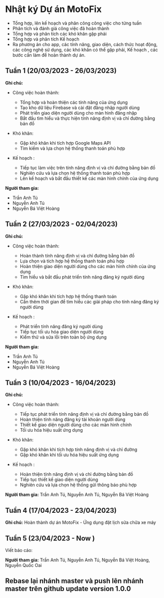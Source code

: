 # Nhật ký Dự án MotoFix

- Tổng hợp, lên kế hoạch và phân công công việc cho từng tuần
- Phân tích và đánh giá công việc đã hoàn thành
- Tổng hợp và phân tích các khó khăn gặp phải
- Tổng hợp và phân tích Kế hoạch 
- Ra phương án cho app, các tính năng, giao diện, cách thức hoạt động, các công nghệ sử dụng, các khó khăn có thể gặp phải, Kế hoạch , các bước cần làm để hoàn thành dự án.

## Tuần 1 (20/03/2023 - 26/03/2023)

**Ghi chú:**

- Công việc hoàn thành:
  - Tổng hợp và hoàn thiện các tính năng của ứng dụng
  - Tạo kho dữ liệu Firebase và cài đặt đăng nhập người dùng
  - Phát triển giao diện người dùng cho màn hình đăng nhập
  - Bắt đầu tìm hiểu và thực hiện tính năng định vị và chỉ đường bằng bản đồ

- Khó khăn:
  - Gặp khó khăn khi tích hợp Google Maps API
  - Tìm kiếm và lựa chọn hệ thống thanh toán phù hợp

- Kế hoạch :
  - Tiếp tục làm việc trên tính năng định vị và chỉ đường bằng bản đồ
  - Nghiên cứu và lựa chọn hệ thống thanh toán phù hợp
  - Lên kế hoạch và bắt đầu thiết kế các màn hình chính của ứng dụng

**Người tham gia:**
- Trần Anh Tú
- Nguyễn Anh Tú
- Nguyễn Bá Việt Hoàng

## Tuần 2 (27/03/2023 - 02/04/2023)

**Ghi chú:**

- Công việc hoàn thành:
  - Hoàn thành tính năng định vị và chỉ đường bằng bản đồ
  - Lựa chọn và tích hợp hệ thống thanh toán phù hợp
  - Hoàn thiện giao diện người dùng cho các màn hình chính của ứng dụng
  - Tìm hiểu và bắt đầu phát triển tính năng đăng ký người dùng

- Khó khăn:
  - Gặp khó khăn khi tích hợp hệ thống thanh toán
  - Cần thêm thời gian để tìm hiểu các giải pháp cho tính năng đăng ký người dùng

- Kế hoạch :
  - Phát triển tính năng đăng ký người dùng
  - Tiếp tục tối ưu hóa giao diện người dùng
  - Kiểm thử và sửa lỗi trên toàn bộ ứng dụng

**Người tham gia:**
- Trần Anh Tú
- Nguyễn Anh Tú
- Nguyễn Bá Việt Hoàng

## Tuần 3 (10/04/2023 - 16/04/2023)

**Ghi chú:**

- Công việc hoàn thành:
  - Tiếp tục phát triển tính năng định vị và chỉ đường bằng bản đồ
  - Hoàn thiện tính năng đăng ký tài khoản người dùng
  - Thiết kế giao diện người dùng cho các màn hình chính
  - Tối ưu hóa hiệu suất ứng dụng

- Khó khăn:
  - Gặp khó khăn khi tích hợp tính năng định vị và chỉ đường
  - Gặp khó khăn khi tối ưu hóa hiệu suất ứng dụng

- Kế hoạch :
  - Hoàn thiện tính năng định vị và chỉ đường bằng bản đồ
  - Tiếp tục thiết kế giao diện người dùng
  - Nghiên cứu và lựa chọn hệ thống gửi thông báo phù hợp

**Người tham gia:** Trần Anh Tú, Nguyễn Anh Tú, Nguyễn Bá Việt Hoàng

## Tuần 4 (17/04/2023 - 23/04/2023)

**Ghi chú:**
Hoàn thành dự án MotoFix - Ứng dụng đặt lịch sửa chữa xe máy 

## Tuần 5 (23/04/2023 - Now ) 

Viết báo cáo: 


**Người tham gia:** Trần Anh Tú, Nguyễn Anh Tú, Nguyễn Bá Việt Hoàng, Nguyễn Quốc Oai

## Rebase lại nhánh master và push lên nhánh master trên github update version 1.0.0
